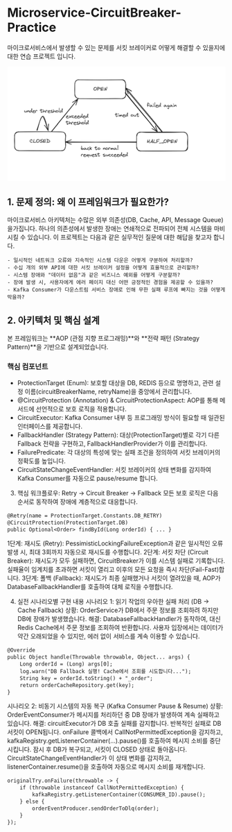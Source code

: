# Microservice-CircuitBreaker-Practice
마이크로서비스에서 발생할 수 있는 문제를 서킷 브레이커로 어떻게 해결할 수 있을지에 대한 연습 프로젝트 입니다.

![아키텍처 다이어그램](./image/circuitbreaker-architecture.png)

## 1. 문제 정의: 왜 이 프레임워크가 필요한가?
마이크로서비스 아키텍처는 수많은 외부 의존성(DB, Cache, API, Message Queue)을가집니다. 하나의 의존성에서 발생한 장애는 연쇄적으로 전파되어 전체 시스템을 마비시킬 수 있습니다.
이 프로젝트는 다음과 같은 실무적인 질문에 대한 해답을 찾고자 합니다.

    - 일시적인 네트워크 오류와 지속적인 시스템 다운은 어떻게 구분하여 처리할까?
    - 수십 개의 외부 API에 대한 서킷 브레이커 설정을 어떻게 효율적으로 관리할까?
    - 시스템 장애와 "데이터 없음"과 같은 비즈니스 예외를 어떻게 구분할까?
    - 장애 발생 시, 사용자에게 에러 페이지 대신 어떤 긍정적인 경험을 제공할 수 있을까?
    - Kafka Consumer가 다운스트림 서비스 장애로 인해 무한 실패 루프에 빠지는 것을 어떻게 막을까?

## 2. 아키텍처 및 핵심 설계
본 프레임워크는 **AOP (관점 지향 프로그래밍)**와 **전략 패턴 (Strategy Pattern)**을 기반으로 설계되었습니다.

### 핵심 컴포넌트
- ProtectionTarget (Enum): 보호할 대상을 DB, REDIS 등으로 명명하고, 관련 설정 이름(circuitBreakerName, retryName)을 중앙에서 관리합니다.
- @CircuitProtection (Annotation) & CircuitProtectionAspect: AOP를 통해 메서드에 선언적으로 보호 로직을 적용합니다.
- CircuitExecutor: Kafka Consumer 내부 등 프로그래밍 방식이 필요할 때 일관된 인터페이스를 제공합니다.
- FallbackHandler (Strategy Pattern): 대상(ProtectionTarget)별로 각기 다른 Fallback 전략을 구현하고, FallbackHandlerProvider가 이를 관리합니다.
- FailurePredicate: 각 대상의 특성에 맞는 실패 조건을 정의하여 서킷 브레이커의 정확도를 높입니다.
- CircuitStateChangeEventHandler: 서킷 브레이커의 상태 변화를 감지하여 Kafka Consumer를 자동으로 pause/resume 합니다.

3. 핵심 워크플로우: Retry → Circuit Breaker → Fallback
모든 보호 로직은 다음 순서로 동작하여 장애에 계층적으로 대응합니다.
```
@Retry(name = ProtectionTarget.Constants.DB_RETRY)
@CircuitProtection(ProtectionTarget.DB)
public Optional<Order> findById(Long orderId) { ... }
```
1단계: 재시도 (Retry): PessimisticLockingFailureException과 같은 일시적인 오류 발생 시, 최대 3회까지 자동으로 재시도를 수행합니다.
2단계: 서킷 차단 (Circuit Breaker): 재시도가 모두 실패하면, CircuitBreaker가 이를 시스템 실패로 기록합니다. 실패율이 임계치를 초과하면 서킷이 열리고 이후의 모든 요청을 즉시 차단(Fail-Fast)합니다.
3단계: 폴백 (Fallback): 재시도가 최종 실패했거나 서킷이 열려있을 때, AOP가 DatabaseFallbackHandler를 호출하여 대체 로직을 수행합니다.

4. 실전 시나리오별 구현 내용
시나리오 1: 읽기 작업의 우아한 실패 처리 (DB → Cache Fallback)
상황: OrderService가 DB에서 주문 정보를 조회하려 하지만 DB에 장애가 발생했습니다.
해결: DatabaseFallbackHandler가 동작하여, 대신 Redis Cache에서 주문 정보를 조회하여 반환합니다. 사용자 입장에서는 데이터가 약간 오래되었을 수 있지만, 에러 없이 서비스를 계속 이용할 수 있습니다.

```
@Override
public Object handle(Throwable throwable, Object... args) {
    Long orderId = (Long) args[0];
    log.warn("DB Fallback 실행! Cache에서 조회를 시도합니다...");
    String key = orderId.toString() + "_order";
    return orderCacheRepository.get(key);
}
```
시나리오 2: 비동기 시스템의 자동 복구 (Kafka Consumer Pause & Resume)
상황: OrderEventConsumer가 메시지를 처리하던 중 DB 장애가 발생하여 계속 실패하고 있습니다.
해결:
circuitExecutor가 DB 호출 실패를 감지합니다. 반복적인 실패로 DB 서킷이 OPEN됩니다.
onFailure 콜백에서 CallNotPermittedException을 감지하고, kafkaRegistry.getListenerContainer(...).pause()를 호출하여 메시지 소비를 중단시킵니다.
잠시 후 DB가 복구되고, 서킷이 CLOSED 상태로 돌아옵니다.
CircuitStateChangeEventHandler가 이 상태 변화를 감지하고, listenerContainer.resume()을 호출하여 자동으로 메시지 소비를 재개합니다.
```
originalTry.onFailure(throwable -> {
    if (throwable instanceof CallNotPermittedException) {
        kafkaRegistry.getListenerContainer(CONSUMER_ID).pause();
    } else {
        orderEventProducer.sendOrderToDlq(order);
    }
});
```


